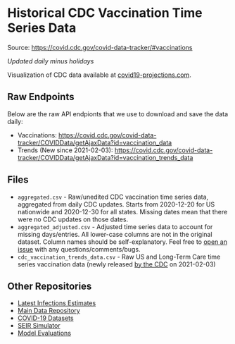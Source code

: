 # Historical CDC Vaccination Time Series Data
Source: https://covid.cdc.gov/covid-data-tracker/#vaccinations

*Updated daily minus holidays*

Visualization of CDC data available at [covid19-projections.com](https://covid19-projections.com/path-to-herd-immunity/).

## Raw Endpoints

Below are the raw API endpionts that we use to download and save the data daily:

- Vaccinations: https://covid.cdc.gov/covid-data-tracker/COVIDData/getAjaxData?id=vaccination_data
- Trends (New since 2021-02-03): https://covid.cdc.gov/covid-data-tracker/COVIDData/getAjaxData?id=vaccination_trends_data

## Files

- `aggregated.csv` - Raw/unedited CDC vaccination time series data, aggregated from daily CDC updates. Starts from 2020-12-20 for US nationwide and 2020-12-30 for all states. Missing dates mean that there were no CDC updates on those dates.
- `aggregated_adjusted.csv` - Adjusted time series data to account for missing days/entries. All lower-case columns are not in the original dataset. Column names should be self-explanatory. Feel free to [open an issue](https://github.com/youyanggu/covid19-cdc-vaccination-data/issues) with any questions/comments/bugs.
- `cdc_vaccination_trends_data.csv` - Raw US and Long-Term Care time series vaccination data (newly released [by the CDC](https://covid.cdc.gov/covid-data-tracker/#vaccination-trends) on 2021-02-03)

## Other Repositories

- [Latest Infections Estimates](https://github.com/youyanggu/covid19-infection-estimates-latest)
- [Main Data Repository](https://github.com/youyanggu/covid19_projections)
- [COVID-19 Datasets](https://github.com/youyanggu/covid19-datasets)
- [SEIR Simulator](https://github.com/youyanggu/yyg-seir-simulator)
- [Model Evaluations](https://github.com/youyanggu/covid19-forecast-hub-evaluation)
